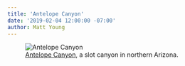 ```yaml
---
title: 'Antelope Canyon'
date: '2019-02-04 12:00:00 -07:00'
author: Matt Young
--- 
```

<figure>
<img src="/PT/uploads/2019/DSC02493_Antelope_Canyon_600.jpg" alt="Antelope Canyon"/>
<figcaption>
<a href="https://en.wikipedia.org/wiki/Antelope_Canyon">Antelope Canyon</a>, a slot canyon in northern Arizona. 
</figcaption>
</figure>

